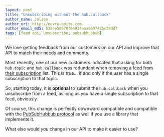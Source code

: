 ```yaml
---
layout: post
title: "Unsubscribing without the hub.callback"
author_name: Julien
author_uri: http://ouvre-boite.com
author_email_md5: b30ce50678f0e934eaa6697425c59dd7
tags: [feed api, unsubscribe, pubsubhubbub]
---
```



We love getting feedback from our customers on our API and improve that API to match their needs and comments.

Most recently, one of our new customers indicated that asking for both `hub.topic` and `hub.callback` was redundant when [removing a feed from their subscription](http://documentation.superfeedr.com/subscribers.html#removingfeedswithpubsubhubbub) list. This is true... if and only if the user has a single subscription to that topic. 

So, starting today, it is **optional** to submit the `hub.callback` when you unsubscribe from a feed, as long as you have a single subscription to that feed, obviously. 

Of course, this change is perfectly downward compatible and compatible with the [PubSubHubbub protocol](http://en.wikipedia.org/wiki/PubSubHubbub) as well if you use a library that implements it.

What else would *you* change in our API to make it easier to use?


